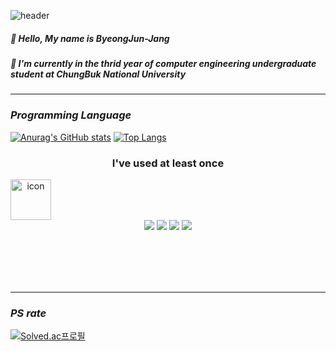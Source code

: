 ![header](https://capsule-render.vercel.app/api?type=waving&color=gradient&height=100&section=header&text=ByeongJun's%20Github&fontColor=FF9900&fontSize=40)


##### 🙂 Hello, My name is ByeongJun-Jang   
##### 🔭 I'm currently in the thrid year of computer engineering undergraduate student at ChungBuk National University   

---------
  
### *Programming Language*
  
[![Anurag's GitHub stats](https://github-readme-stats.vercel.app/api?username=ByeongJun-Jang)](https://github.com/ByeongJun-Jang/github-readme-stats)
[![Top Langs](https://github-readme-stats.vercel.app/api/top-langs/?username=ByeongJun-Jang)](https://github.com/ByeongJun-Jang/github-readme-stats)

<div align = "center">
  
### I've used at least once
  
  <div style="display: flex; align-items: flex-start;"><img src="https://techstack-generator.vercel.app/cpp-icon.svg" alt="icon" width="65" height="65" /></div>
  
  <img src="https://img.shields.io/badge/C-A8B9CC?style=flat-square&logo=C&logoColor=orange"/>
  <img src="https://img.shields.io/badge/Python-3776AB?style=flat-square&logo=Python&logoColor=white"/>
  <img src="https://img.shields.io/badge/Java-007396?style=flat-square&logo=Java&logoColor=white"/>
  <img src="https://img.shields.io/badge/PyTorch-EE4C2C?style=flat-square&logo=PyTorch&logoColor=white"/>
  
</div>


<br></br><br></br>

---------------
### *PS rate*

<div align = "left">

[![Solved.ac프로필](http://mazassumnida.wtf/api/v2/generate_badge?boj=qudwns8616)](https://solved.ac/qudwns8616)

</div>




<!--
# Industry Project [ No Passing ] 🤠

-
-
-
-

## Members
-  홍진석
-  안근우 장병준
--!>
<!--
**ByeongJun-Jang/ByeongJun-Jang** is a ✨ _special_ ✨ repository because its `README.md` (this file) appears on your GitHub profile.

Here are some ideas to get you started:

- 🔭 I’m currently working on ...
- 🌱 I’m currently learning ...
- 👯 I’m looking to collaborate on ...
- 🤔 I’m looking for help with ...
- 💬 Ask me about ...
- 📫 How to reach me: ...
- 😄 Pronouns: ...
- ⚡ Fun fact: ...
-->
